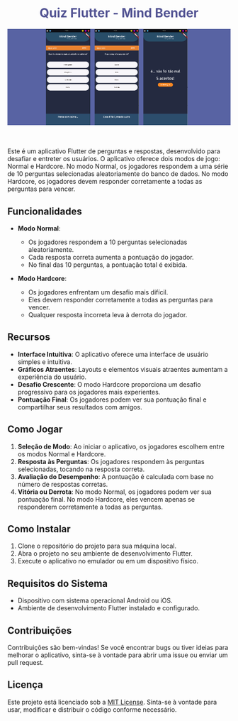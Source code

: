 <div align="center">
  <h1 style="color: #535493;">Quiz Flutter - Mind Bender</h1>
</div>

<div style="width: 100%; display: flex; justify-content: center; background-color: rgb(88, 99, 163); margin-bottom: 50px">
    <img src="/lib/img/screen1.png" style="width: 100px; margin-right:10px">
    <img src="/lib/img/screen2.png" style="width: 100px; margin-right:10px">
    <img src="/lib/img/screen3.png" style="width: 100px; margin-right:10px">
</div>

Este é um aplicativo Flutter de perguntas e respostas, desenvolvido para desafiar e entreter os usuários. O aplicativo oferece dois modos de jogo: Normal e Hardcore. No modo Normal, os jogadores respondem a uma série de 10 perguntas selecionadas aleatoriamente do banco de dados. No modo Hardcore, os jogadores devem responder corretamente a todas as perguntas para vencer.

## Funcionalidades

- **Modo Normal**:

  - Os jogadores respondem a 10 perguntas selecionadas aleatoriamente.
  - Cada resposta correta aumenta a pontuação do jogador.
  - No final das 10 perguntas, a pontuação total é exibida.

- **Modo Hardcore**:
  - Os jogadores enfrentam um desafio mais difícil.
  - Eles devem responder corretamente a todas as perguntas para vencer.
  - Qualquer resposta incorreta leva à derrota do jogador.

## Recursos

- **Interface Intuitiva**: O aplicativo oferece uma interface de usuário simples e intuitiva.
- **Gráficos Atraentes**: Layouts e elementos visuais atraentes aumentam a experiência do usuário.
- **Desafio Crescente**: O modo Hardcore proporciona um desafio progressivo para os jogadores mais experientes.
- **Pontuação Final**: Os jogadores podem ver sua pontuação final e compartilhar seus resultados com amigos.

## Como Jogar

1. **Seleção de Modo**: Ao iniciar o aplicativo, os jogadores escolhem entre os modos Normal e Hardcore.
2. **Resposta às Perguntas**: Os jogadores respondem às perguntas selecionadas, tocando na resposta correta.
3. **Avaliação do Desempenho**: A pontuação é calculada com base no número de respostas corretas.
4. **Vitória ou Derrota**: No modo Normal, os jogadores podem ver sua pontuação final. No modo Hardcore, eles vencem apenas se responderem corretamente a todas as perguntas.

## Como Instalar

1. Clone o repositório do projeto para sua máquina local.
2. Abra o projeto no seu ambiente de desenvolvimento Flutter.
3. Execute o aplicativo no emulador ou em um dispositivo físico.

## Requisitos do Sistema

- Dispositivo com sistema operacional Android ou iOS.
- Ambiente de desenvolvimento Flutter instalado e configurado.

## Contribuições

Contribuições são bem-vindas! Se você encontrar bugs ou tiver ideias para melhorar o aplicativo, sinta-se à vontade para abrir uma issue ou enviar um pull request.

## Licença

Este projeto está licenciado sob a [MIT License](LICENSE). Sinta-se à vontade para usar, modificar e distribuir o código conforme necessário.
